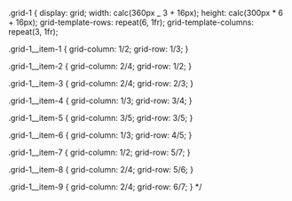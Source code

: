  .grid-1 {
display: grid;
width: calc(360px _ 3 + 16px);
height: calc(300px \* 6 + 16px);
grid-template-rows: repeat(6, 1fr);
grid-template-columns: repeat(3, 1fr);

.grid-1\_\_item-1 {
grid-column: 1/2;
grid-row: 1/3;
}

.grid-1\_\_item-2 {
grid-column: 2/4;
grid-row: 1/2;
}

.grid-1\_\_item-3 {
grid-column: 2/4;
grid-row: 2/3;
}

.grid-1\_\_item-4 {
grid-column: 1/3;
grid-row: 3/4;
}

.grid-1\_\_item-5 {
grid-column: 3/5;
grid-row: 3/5;
}

.grid-1\_\_item-6 {
grid-column: 1/3;
grid-row: 4/5;
}

.grid-1\_\_item-7 {
grid-column: 1/2;
grid-row: 5/7;
}

.grid-1\_\_item-8 {
grid-column: 2/4;
grid-row: 5/6;
}

.grid-1\_\_item-9 {
grid-column: 2/4;
grid-row: 6/7;
}
\*/
